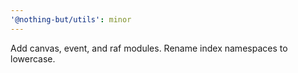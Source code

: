 ```yaml
---
'@nothing-but/utils': minor
---
```


Add canvas, event, and raf modules. Rename index namespaces to lowercase.
